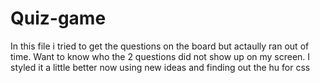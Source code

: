 # Quiz-game
In this file i tried to get the questions on the board but actaully ran out of time. Want to know who the 2 questions did not show up on my screen. I styled it a little better now using new ideas and finding out the hu for css
